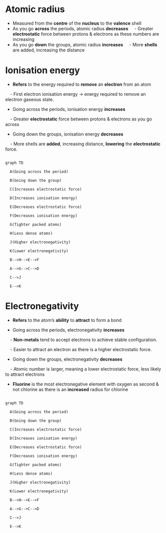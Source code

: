 
# Atomic radius
- Measured from the **centre** of the **nucleus** to the **valence** shell
- As you go **across** the periods, atomic radius **decreases**
    - Greater **electrostatic** force between protons & electrons as these numbers are increasing
- As you go **down** the groups, atomic radius **increases**
    - More **shells** are added, increasing the distance
# Ionisation energy
- **Refers** to the energy required to **remove** an **electron** from an atom

    - First electron ionisation energy → energy required to remove an electron gaseous state.

- Going across the periods, ionisation energy **increases**

    - Greater **electrostatic** force between protons & electrons as you go across

- Going down the groups, ionisation energy **decreases**

    - More shells are **added**, increasing distance, **lowering** the **electrostatic** force.

  
```mermaid

graph TD

  A(Going across the period)

  B(Going down the group)

  C(Increases electrostatic force)

  D(Increases ionisation energy)

  E(Decreases electrostatic force)

  F(Decreases ionisation energy)

  G(Tighter packed atoms)

  H(Less dense atoms)

  J(Higher electronegativity)

  K(Lower electronegativity)

  B-->H-->E-->F

  A-->G-->C-->D

  C-->J

  E-->K
```
# Electronegativity

  

- **Refers** to the atom’s **ability** to **attract** to form a bond

- Going across the periods, electronegativity **increases**

    - **Non-metals** tend to accept electrons to achieve stable configuration.

    - Easier to attract an electron as there is a higher electrostatic force.

- Going down the groups, electronegativity **decreases**

    - Atomic number is larger, meaning a lower electrostatic force, less likely to attract electrons

- **Fluorine** is the most electronegative element with oxygen as second & not chlorine as there is an **increased** radius for chlorine

  

```mermaid

graph TD

  A(Going across the period)

  B(Going down the group)

  C(Increases electrostatic force)

  D(Increases ionisation energy)

  E(Decreases electrostatic force)

  F(Decreases ionisation energy)

  G(Tighter packed atoms)

  H(Less dense atoms)

  J(Higher electronegativity)

  K(Lower electronegativity)

  B-->H-->E-->F

  A-->G-->C-->D

  C-->J

  E-->K

```

  